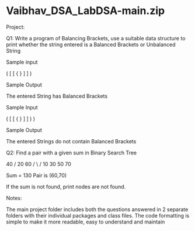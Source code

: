 # Vaibhav_DSA_LabDSA-main.zip
Project:

Q1: Write a program of Balancing Brackets, use a suitable data structure to print whether the string entered is a Balanced Brackets or Unbalanced String

Sample input

( [ [ { } ] ] )

Sample Output

The entered String has Balanced Brackets

Sample Input

( [ [ { } ] ] ) )

Sample Output

The entered Strings do not contain Balanced Brackets

Q2: Find a pair with a given sum in Binary Search Tree

40 / 20 60 / \ / 10 30 50 70

Sum = 130 Pair is (60,70)

If the sum is not found, print nodes are not found.

Notes:

The main project folder includes both the questions answered in 2 separate folders with their individual packages and class files.
The code formatting is simple to make it more readable, easy to understand and maintain
